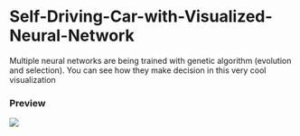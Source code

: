 # Self-Driving-Car-with-Visualized-Neural-Network
Multiple neural networks are being trained with genetic algorithm (evolution and selection). You can see how they make decision in this very cool visualization

### Preview
![](https://github.com/manfredmichael/Self-Driving-Car-with-Visualized-Neural-Network/blob/master/data/preview.gif?raw=true)
